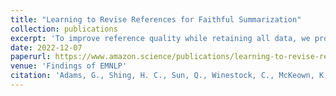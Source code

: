 ```yaml
---
title: "Learning to Revise References for Faithful Summarization"
collection: publications
excerpt: 'To improve reference quality while retaining all data, we propose a new approach: to selectively rewrite unsupported reference sentences to better reflect source data. We automatically generate a synthetic dataset of positive and negative revisions by corrupting supported sentences and learn to revise reference sentences with contrastive learning. The intensity of revisions is treated as a controllable attribute so that, at inference, diverse candidates can be over-generated-then-rescored to balance faithfulness and abstraction.'
date: 2022-12-07
paperurl: https://www.amazon.science/publications/learning-to-revise-references-for-faithful-summarization
venue: 'Findings of EMNLP'
citation: 'Adams, G., Shing, H. C., Sun, Q., Winestock, C., McKeown, K., & Elhadad, N. (2022). Learning to Revise References for Faithful Summarization. Findings of the 2022 Conference on Empirical Methods in Natural Language Processing.'
---
```

